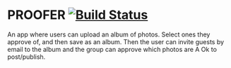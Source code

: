 # PROOFER [![Build Status](https://api.travis-ci.org/NickFoden/proofing-client.svg?branch=master)](https://travis-ci.org/NickFoden/proofing-client)

An app where users can upload an album of photos. Select ones they approve of, and then save as an album. Then the user can invite guests by email to the album and the group can approve which photos are A Ok to post/publish.
